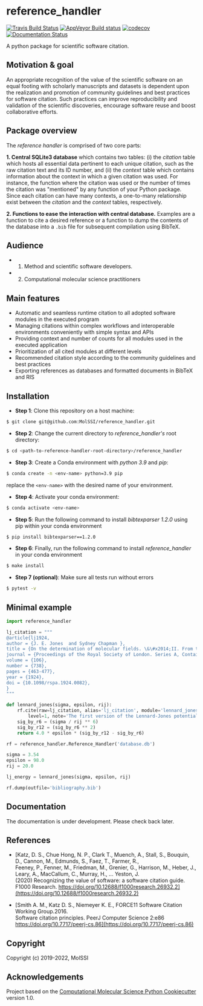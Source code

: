 reference_handler
==============================
[//]: # (Badges)
[![Travis Build Status](https://travis-ci.org/molssi/reference_handler.png)](https://travis-ci.org/molssi/reference_handler)
[![AppVeyor Build status](https://ci.appveyor.com/api/projects/status/REPLACE_WITH_APPVEYOR_LINK/branch/master?svg=true)](https://ci.appveyor.com/project/molssi/reference_handler/branch/master)
[![codecov](https://codecov.io/gh/molssi/reference_handler/branch/master/graph/badge.svg)](https://codecov.io/gh/molssi/reference_handler/branch/master)
[![Documentation Status](https://readthedocs.org/projects/reference-handler/badge/?version=latest)](https://reference-handler.readthedocs.io/en/latest/?badge=latest)

A python package for scientific software citation.

## Motivation & goal

An appropriate recognition of the value of the scientific software on an equal footing with 
scholarly manuscripts and datasets is dependent upon the realization and promotion of
community guidelines and best practices for software citation. Such practices can improve 
reproducibility and validation of the scientific discoveries, encourage software reuse and 
boost collaborative efforts.

## Package overview

The *reference handler* is comprised of two core parts:

**1. Central SQLite3 database** which contains two tables:
(i) the *citation* table which hosts all essential data pertinent to each unique citation,
such as the raw citation text and its ID number, and (ii) the *context* table which contains
information about the context in which a given citation was used. For instance, the function
where the citation was used or the number of times the citation was "mentioned"
by any function of your Python package. Since each citation can have many contexts, a
one-to-many relationship exist between the *citation* and the *context* tables, respectively.

**2. Functions to ease the interaction with central database.** Examples are a function
to cite a desired reference or a function to dump the contents of the database into a
`.bib` file for subsequent compilation using BibTeX.

## Audience

* 1. Method and scientific software developers.
* 2. Computational molecular science practitioners

## Main features

* Automatic and seamless runtime citation to all adopted software modules in the executed program
* Managing citations within complex workflows and interoperable environments conveniently with simple syntax and APIs
* Providing context and number of counts for all modules used in the executed application
* Prioritization of all cited modules at different levels
* Recommended citation style according to the community guidelines and best practices
* Exporting references as databases and formatted documents in BibTeX and RIS

## Installation

* **Step 1**: Clone this repository on a host machine:

```bash
$ git clone git@github.com:MolSSI/reference_handler.git
```

* **Step 2**: Change the current directory to *reference_handler's* root directory:

```bash
$ cd <path-to-reference-handler-root-directory>/reference_handler
```

* **Step 3**: Create a Conda environment with *python 3.9* and *pip*:

```bash
$ conda create -n <env-name> python=3.9 pip
```

replace the `<env-name>` with the desired name of your environment.

* **Step 4**: Activate your conda environment:

```bash
$ conda activate <env-name>
```

* **Step 5**: Run the following command to install *bibtexparser 1.2.0* using pip
within your conda environment

```bash
$ pip install bibtexparser==1.2.0 
```

* **Step 6**: Finally, run the following command to install *reference_handler* in
your conda environment

```bash
$ make install 
```

* **Step 7 (optional)**: Make sure all tests run without errors

```bash
$ pytest -v
```

## Minimal example

```python
import reference_handler

lj_citation = """
@article{lj1924,
author = {J. E. Jones  and Sydney Chapman },
title = {On the determination of molecular fields. \&\#x2014;II. From the equation of state of a gas},
journal = {Proceedings of the Royal Society of London. Series A, Containing Papers of a Mathematical and Physical Character},
volume = {106},
number = {738},
pages = {463-477},
year = {1924},
doi = {10.1098/rspa.1924.0082},
}
"""

def lennard_jones(sigma, epsilon, rij):
    rf.cite(raw=lj_citation, alias='lj_citation', module='lennard_jones',
        level=1, note='The first version of the Lennard-Jones potential')
    sig_by_r6 = (sigma / rij ** 6)
    sig_by_r12 = (sig_by_r6 ** 2)
    return 4.0 * epsilon * (sig_by_r12 - sig_by_r6)

rf = reference_handler.Reference_Handler('database.db')

sigma = 3.54
epsilon = 98.0
rij = 20.0

lj_energy = lennard_jones(sigma, epsilon, rij)

rf.dump(outfile='bibliography.bib')
```

## Documentation

The documentation is under development. Please check back later.

## References

* [Katz, D. S., Chue Hong, N. P., Clark T., Muench, A., Stall, S., Bouquin, D., Cannon, M., Edmunds, S., Faez, T., Farmer, R., \
Feeney, P., Fenner, M., Friedman, M., Grenier, G., Harrison, M., Heber, J., Leary, A., MacCallum, C., Murray, H., ... Yeston, J. \
(2020) Recognizing the value of software: a software citation guide. F1000 Research. https://doi.org/10.12688/f1000research.26932.2](https://doi.org/10.12688/f1000research.26932.2)

* [Smith A. M., Katz D. S., Niemeyer K. E., FORCE11 Software Citation Working Group.2016. \
Software citation principles. PeerJ Computer Science 2:e86 https://doi.org/10.7717/peerj-cs.86](https://doi.org/10.7717/peerj-cs.86)

## Copyright

Copyright (c) 2019-2022, MolSSI

## Acknowledgements
 
Project based on the
[Computational Molecular Science Python Cookiecutter](https://github.com/molssi/cookiecutter-cms) version 1.0.
